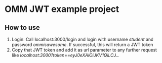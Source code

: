 # OMM JWT example project

## How to use

1. Login: Call localhost:3000/login and login with username _student_ and password _ommisawesome_. If successful, this will return a JWT token
2. Copy that JWT token and add it as url parameter to any further request like _localhost:3000?token==eyJ0eXAiOiJKV1QiLCJ..._